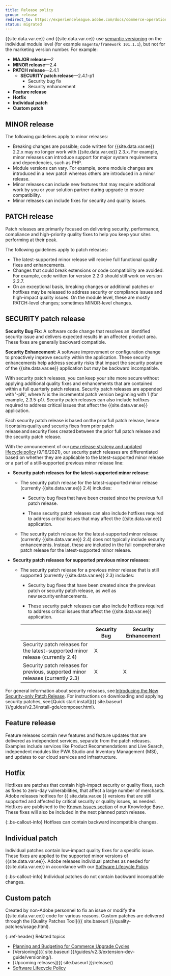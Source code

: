 ```yaml
---
title: Release policy
group: release
redirect_to: https://experienceleague.adobe.com/docs/commerce-operations/release/policy.html
status: migrated
---
```


{{site.data.var.ee}} and {{site.data.var.ce}} use [semantic versioning](https://semver.org/) on the individual module level (for example `magento/framework 101.1.1`), but not for the marketing version number. For example:

-  **MAJOR release**—2
-  **MINOR release**—2.4
-  **PATCH release**—2.4.1
   -  **SECURITY patch release**—2.4.1-p1
      -  Security bug fix
      -  Security enhancement
-  **Feature release**
-  **Hotfix**
-  **Individual patch**
-  **Custom patch**

## MINOR release

The following guidelines apply to minor releases:

-  Breaking changes are possible; code written for {{site.data.var.ee}} 2.2.x may no longer work with {{site.data.var.ee}} 2.3.x. For example, minor releases can introduce support for major system requirements and dependencies, such as PHP.
-  Module versions can vary. For example, some module changes are introduced in a new patch whereas others are introduced in a minor release.
-  Minor releases can include new features that may require additional work by you or your solution partner during upgrade to ensure compatibility.
-  Minor releases can include fixes for security and quality issues.

## PATCH release

Patch releases are primarily focused on delivering security, performance, compliance and high-priority quality fixes to help you keep your sites performing at their peak.

The following guidelines apply to patch releases:

-  The latest-supported minor release will receive full functional quality fixes and enhancements.
-  Changes that could break extensions or code compatibility are avoided. For example, code written for version 2.2.0 should still work on version 2.2.7.
-  On an exceptional basis, breaking changes or additional patches or hotfixes may be released to address security or compliance issues and high-impact quality issues. On the module level, these are mostly PATCH-level changes; sometimes MINOR-level changes.

## SECURITY patch release

**Security Bug Fix**: A software code change that resolves an identified security issue and delivers expected results in an affected product area. These fixes are generally backward compatible.

**Security Enhancement**: A software improvement or configuration change to proactively improve security within the application. These security enhancements help address security risks that impact the security posture of the {{site.data.var.ee}} application but may be backward incompatible.

With security patch releases, you can keep your site more secure without applying additional quality fixes and enhancements that are contained within a full quarterly patch release. Security patch releases are appended with '-pN', where N is the incremental patch version beginning with 1 (for example, 2.3.5-p1). Security patch releases can also include hotfixes required to address critical issues that affect the {{site.data.var.ee}} application.

Each security patch release is based on the prior full patch release, hence it contains quality and security fixes from prior patch release and security fixes created between the prior full patch release and the security patch release.

With the announcement of our [new release strategy and updated lifecycle policy](https://business.adobe.com/blog/how-to/accelerating-innovation-through-simplified-release-strategy) (9/16/2021), our security patch releases are differentiated based on whether they are applicable to the latest-supported minor release or a part of a still-supported previous minor release line:

-  **Security patch releases for the latest-supported minor release**:

   -  The security patch release for the latest-supported minor release (currently {{site.data.var.ee}} 2.4) includes:

      -  Security bug fixes that have been created since the previous full patch release.

      -  These security patch releases can also include hotfixes required to address critical issues that may affect the {{site.data.var.ee}} application.

   -  The security patch release for the latest-supported minor release (currently {{site.data.var.ee}} 2.4) does not typically include security enhancements. Instead, these are included in the full comprehensive patch release for the latest-supported minor release.

-  **Security patch releases for supported previous minor releases**:

   -  The security patch release for a previous minor release that is still supported (currently {{site.data.var.ee}} 2.3) includes:

      -  Security bug fixes that have been created since the previous patch or security patch release, as well as new security enhancements.

      -  These security patch releases can also include hotfixes required to address critical issues that affect the {{site.data.var.ee}} application.

      |                                                                                | Security Bug | Security Enhancement |
      |--------------------------------------------------------------------------------|--------------|----------------------|
      | Security patch releases for the latest-supported minor release (currently 2.4) | X            |                      |
      | Security patch releases for previous, supported minor releases (currently 2.3) | X            | X                    |

For general information about security releases, see [Introducing the New Security-only Patch Release](https://community.magento.com/t5/Magento-DevBlog/Introducing-the-New-Security-only-Patch-Release/ba-p/141287). For instructions on downloading and applying security patches, see [Quick start install]({{ site.baseurl }}/guides/v2.3/install-gde/composer.html).

## Feature release

Feature releases contain new features and feature updates that are delivered as independent services, separate from the patch releases. Examples include services like Product Recommendations and Live Search, independent modules like PWA Studio and Inventory Management (MSI), and updates to our cloud services and infrastructure.

## Hotfix

Hotfixes are patches that contain high-impact security or quality fixes, such as fixes to zero-day vulnerabilities, that affect a large number of merchants. Adobe releases hotfixes for {{ site.data.var.ee }} versions that are still supported and affected by critical security or quality issues, as needed. Hotfixes are published to the [Known Issues section](https://support.magento.com/hc/en-us/sections/360003869892-Known-issues-patches-attached-) of our Knowledge Base. These fixes will also be included in the next planned patch release.

{:.bs-callout-info}
Hotfixes can contain backward incompatible changes.

## Individual patch

Individual patches contain low-impact quality fixes for a specific issue. These fixes are applied to the supported minor versions of {{site.data.var.ee}}. Adobe releases individual patches as needed for {{site.data.var.ee}} in accordance with our [Software Lifecycle Policy](https://www.adobe.com/content/dam/cc/en/legal/terms/enterprise/pdfs/Adobe-Commerce-Software-Lifecycle-Policy.pdf).

{:.bs-callout-info}
Individual patches do not contain backward incompatible changes.

## Custom patch

Created by non-Adobe personnel to fix an issue or modify the {{site.data.var.ee}} code for various reasons. Custom patches are delivered through the [Quality Patches Tool]({{ site.baseurl }}/quality-patches/usage.html).

{:.ref-header}
Related topics

-  [Planning and Budgeting for Commerce Upgrade Cycles](https://magento.com/sites/default/files8/2019-08/Magento-Release-Cycle-Infosheet_Aug_2019.pdf)
-  [Versioning]({{ site.baseurl }}/guides/v2.3/extension-dev-guide/versioning/).
-  [Upcoming releases]({{ site.baseurl }}/release/)
-  [Software Lifecycle Policy](https://www.adobe.com/content/dam/cc/en/legal/terms/enterprise/pdfs/Adobe-Commerce-Software-Lifecycle-Policy.pdf)

